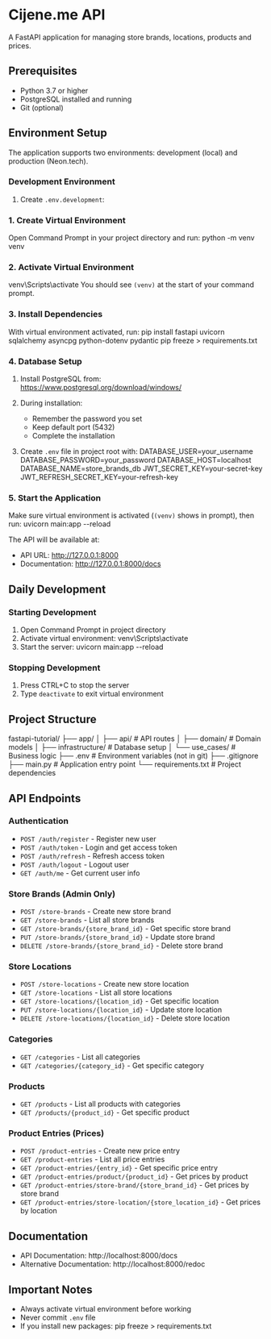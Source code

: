 # Cijene.me API

A FastAPI application for managing store brands, locations, products and prices.

## Prerequisites

- Python 3.7 or higher
- PostgreSQL installed and running
- Git (optional)

## Environment Setup

The application supports two environments: development (local) and production (Neon.tech).

### Development Environment
1. Create `.env.development`:

### 1. Create Virtual Environment
Open Command Prompt in your project directory and run:
python -m venv venv

### 2. Activate Virtual Environment
venv\Scripts\activate
You should see `(venv)` at the start of your command prompt.

### 3. Install Dependencies
With virtual environment activated, run:
pip install fastapi uvicorn sqlalchemy asyncpg python-dotenv pydantic
pip freeze > requirements.txt

### 4. Database Setup
1. Install PostgreSQL from: https://www.postgresql.org/download/windows/
2. During installation:
   - Remember the password you set
   - Keep default port (5432)
   - Complete the installation

3. Create `.env` file in project root with:
DATABASE_USER=your_username
DATABASE_PASSWORD=your_password
DATABASE_HOST=localhost
DATABASE_NAME=store_brands_db
JWT_SECRET_KEY=your-secret-key
JWT_REFRESH_SECRET_KEY=your-refresh-key

### 5. Start the Application
Make sure virtual environment is activated (`(venv)` shows in prompt), then run:
uvicorn main:app --reload

The API will be available at:
- API URL: http://127.0.0.1:8000
- Documentation: http://127.0.0.1:8000/docs

## Daily Development

### Starting Development
1. Open Command Prompt in project directory
2. Activate virtual environment:
venv\Scripts\activate
3. Start the server:
uvicorn main:app --reload

### Stopping Development
1. Press CTRL+C to stop the server
2. Type `deactivate` to exit virtual environment

## Project Structure
fastapi-tutorial/
├── app/
│ ├── api/ # API routes
│ ├── domain/ # Domain models
│ ├── infrastructure/ # Database setup
│ └── use_cases/ # Business logic
├── .env # Environment variables (not in git)
├── .gitignore
├── main.py # Application entry point
└── requirements.txt # Project dependencies

## API Endpoints

### Authentication
- `POST /auth/register` - Register new user
- `POST /auth/token` - Login and get access token
- `POST /auth/refresh` - Refresh access token
- `POST /auth/logout` - Logout user
- `GET /auth/me` - Get current user info

### Store Brands (Admin Only)
- `POST /store-brands` - Create new store brand
- `GET /store-brands` - List all store brands
- `GET /store-brands/{store_brand_id}` - Get specific store brand
- `PUT /store-brands/{store_brand_id}` - Update store brand
- `DELETE /store-brands/{store_brand_id}` - Delete store brand

### Store Locations
- `POST /store-locations` - Create new store location
- `GET /store-locations` - List all store locations
- `GET /store-locations/{location_id}` - Get specific location
- `PUT /store-locations/{location_id}` - Update store location
- `DELETE /store-locations/{location_id}` - Delete store location

### Categories
- `GET /categories` - List all categories
- `GET /categories/{category_id}` - Get specific category

### Products
- `GET /products` - List all products with categories
- `GET /products/{product_id}` - Get specific product

### Product Entries (Prices)
- `POST /product-entries` - Create new price entry
- `GET /product-entries` - List all price entries
- `GET /product-entries/{entry_id}` - Get specific price entry
- `GET /product-entries/product/{product_id}` - Get prices by product
- `GET /product-entries/store-brand/{store_brand_id}` - Get prices by store brand
- `GET /product-entries/store-location/{store_location_id}` - Get prices by location

## Documentation
- API Documentation: http://localhost:8000/docs
- Alternative Documentation: http://localhost:8000/redoc

## Important Notes

- Always activate virtual environment before working
- Never commit `.env` file
- If you install new packages:
pip freeze > requirements.txt